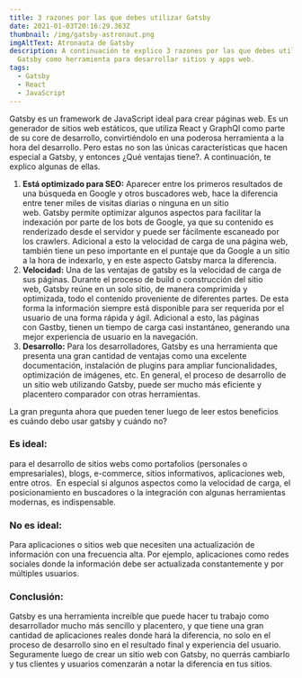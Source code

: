 ```yaml
---
title: 3 razones por las que debes utilizar Gatsby
date: 2021-01-03T20:16:29.363Z
thumbnail: /img/gatsby-astronaut.png
imgAltText: Atronauta de Gatsby
description: A continuación te explico 3 razones por las que debes utilizar
  Gatsby como herramienta para desarrollar sitios y apps web.
tags:
  - Gatsby
  - React
  - JavaScript
---
```

Gatsby es un framework de JavaScript ideal para crear páginas web. Es un generador de sitios web estáticos, que utiliza React y GraphQl como parte de su core de desarrollo, convirtiéndolo en una poderosa herramienta a la hora del desarrollo. Pero estas no son las únicas características que hacen especial a Gatsby, y entonces ¿Qué ventajas tiene?. A continuación, te explico algunas de ellas. 

1. **Está optimizado para SEO:** Aparecer entre los primeros resultados de una búsqueda en Google y otros buscadores web, hace la diferencia entre tener miles de visitas diarias o ninguna en un sitio web. Gatsby permite optimizar algunos aspectos para facilitar la indexación por parte de los bots de Google, ya que su contenido es renderizado desde el servidor y puede ser fácilmente escaneado por los crawlers. Adicional a esto la velocidad de carga de una página web, también tiene un peso importante en el puntaje que da Google a un sitio a la hora de indexarlo, y en este aspecto Gatsby marca la diferencia. 
2. **Velocidad:** Una de las ventajas de gatsby es la velocidad de carga de sus páginas. Durante el proceso de build o construcción del sitio web, Gatsby reúne en un solo sitio, de manera comprimida y optimizada, todo el contenido proveniente de diferentes partes. De esta forma la información siempre está disponible para ser requerida por el usuario de una forma rápida y ágil. Adicional a esto, las páginas con Gastby, tienen un tiempo de carga casi instantáneo, generando una mejor experiencia de usuario en la navegación. 
3. **Desarrollo:** Para los desarrolladores, Gatsby es una herramienta que presenta una gran cantidad de ventajas como una excelente documentación, instalación de plugins para ampliar funcionalidades, optimización de imágenes, etc. En general, el proceso de desarrollo de un sitio web utilizando Gatsby, puede ser mucho más eficiente y placentero comparador con otras herramientas. 

La gran pregunta ahora que pueden tener luego de leer estos beneficios es cuándo debo usar gatsby y cuándo no? 

### Es ideal:

para el desarrollo de sitios webs como portafolios (personales o empresariales), blogs, e-commerce, sitios informativos, aplicaciones web, entre otros.  En especial si algunos aspectos como la velocidad de carga, el posicionamiento en buscadores o la integración con algunas herramientas modernas, es indispensable. 

### No es ideal:

Para aplicaciones o sitios web que necesiten una actualización de información con una frecuencia alta. Por ejemplo, aplicaciones como redes sociales donde la información debe ser actualizada constantemente y por múltiples usuarios. 

### Conclusión:

Gatsby es una herramienta increíble que puede hacer tu trabajo como desarrollador mucho más sencillo y placentero, y que tiene una gran cantidad de aplicaciones reales donde hará la diferencia, no solo en el proceso de desarrollo sino en el resultado final y experiencia del usuario. Seguramente luego de crear un sitio web con Gatsby, no querrás cambiarlo y tus clientes y usuarios comenzarán a notar la diferencia en tus sitios.